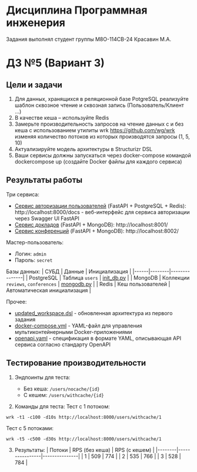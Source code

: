 # Дисциплина Программная инженерия
Задания выполнял студент группы М8О-114СВ-24 Красавин М.А.
# ДЗ №5 (Вариант 3)
## Цели и задачи
1. Для данных, хранящихся в реляционной базе PotgreSQL реализуйте шаблон сквозное чтение и сквозная запись (Пользователь/Клиент …)
2. В качестве кеша – используйте Redis
3. Замерьте производительность запросов на чтение данных с и без кеша с использованием утилиты wrk https://github.com/wg/wrk изменяя количество потоков из которых производятся запросы (1, 5, 10)
4. Актуализируйте модель архитектуры в Structurizr DSL
5. Ваши сервисы должны запускаться через docker-compose командой dockercompose up (создайте Docker файлы для каждого сервиса)

## Результаты работы
Три сервиса:
* [Сервис авторизации пользователей](https://github.com/TurboBrumbo/MAI_System_Engineering/tree/main/lab5/user_service) (FastAPI + PostgreSQL + Redis): http://localhost:8000/docs - веб-интерфейс для сервиса авторизации через Swagger UI FastAPI
* [Сервис докладов](https://github.com/TurboBrumbo/MAI_System_Engineering/tree/main/lab5/review_service) (FastAPI + MongoDB): http://localhost:8001/
* [Сервис конференций](https://github.com/TurboBrumbo/MAI_System_Engineering/tree/main/lab5/conference_service) (FastAPI + MongoDB): http://localhost:8002/

Мастер-пользователь:
* Логин: `admin`
* Пароль: `secret`

Базы данных:
| СУБД | Данные | Инициализация |
|------|--------|---------------|
| PostgreSQL | Таблица `users` | [init_db.py](user_service/init_db.py) |
| MongoDB | Коллекции `reviews`, `conferences` | [mongodb.py](review_service/mongodb.py) |
| Redis | Кеш пользователей | Автоматическая инициализация |

Прочее:

* [updated_workspace.dsl](https://github.com/TurboBrumbo/MAI_System_Engineering/blob/main/lab5/updated_workspace.dsl) - обновленная архитектура из первого задания
* [docker-compose.yml](https://github.com/TurboBrumbo/MAI_System_Engineering/blob/main/lab5/docker-compose.yml) - YAML-файл для управления мультиконтейнерными Docker-приложениями
* [openapi.yaml](https://github.com/TurboBrumbo/MAI_System_Engineering/blob/main/lab5/openapi.yaml) - спецификация в формате YAML, описывающая API сервиса согласно стандарту OpenAPI

## Тестирование производительности

1. Эндпоинты для теста:
   - Без кеша: `/users/nocache/{id}`
   - С кешем: `/users/withcache/{id}`

2. Команды для теста:
Тест с 1 потоком:

`wrk -t1 -c100 -d10s http://localhost:8000/users/withcache/1`

Тест с 5 потоками:

`wrk -t5 -c500 -d30s http://localhost:8000/users/withcache/1`

3. Результаты:
| Потоки | RPS (без кеша) | RPS (с кешем) |
|--------|----------------|---------------|
| 1 | 509 | 774 |
| 2 | 535 | 766 |
| 3 | 528 | 784 |